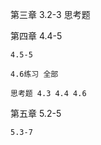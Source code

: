 第三章
    3.2-3
    思考题

第四章
    4.4-5

    4.5-5

    4.6练习 全部

    思考题 4.3 4.4 4.6


第五章
    5.2-5

    5.3-7